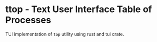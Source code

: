 # ttop - Text User Interface Table of Processes
TUI implementation of `top` utility using rust and tui crate.
